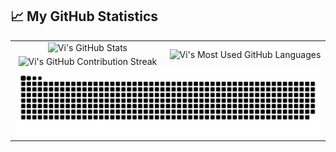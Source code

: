
## 📈 My GitHub Statistics
<table>
    <tr>
        <td align="center">
         <picture>
   <source media="(prefers-color-scheme: dark)" srcset="https://github-readme-stats.vercel.app/api?username=vishal-gg&show_icons=true&rank_icon=github&locale=en&&theme=codeSTACKr" />
   <source media="(prefers-color-scheme: light)" srcset="https://github-readme-stats.vercel.app/api?username=vishal-gg&show_icons=true&locale=en&&theme=default" />
   <img src="https://github-readme-stats.vercel.app/api?username=vishal-gg&show_icons=true&locale=en&&theme=default" alt="Vi's GitHub Stats" />
 </picture>
        </td>
        <td rowspan="2" align="center">
         <picture>
   <source media="(prefers-color-scheme: dark)" srcset="https://github-readme-stats.vercel.app/api/top-langs?username=vishal-gg&show_icons=true&locale=en&theme=codeSTACKr"
      />
   <source media="(prefers-color-scheme: light)"srcset="https://github-readme-stats.vercel.app/api/top-langs?username=vishal-gg&show_icons=true&locale=en&theme=default"
      />
   <img src="https://github-readme-stats.vercel.app/api/top-langs?username=vishal-gg&show_icons=true&locale=en&layout=compact&theme=default" alt="Vi's Most Used GitHub Languages" />
 </picture>
        </td>
    </tr>
    <tr>
        <td align="center">
         <picture>
   <source media="(prefers-color-scheme: dark)" srcset="https://github-readme-streak-stats.herokuapp.com/?user=vishal-gg&theme=codeSTACKr" />
   <source media="(prefers-color-scheme: light)" srcset="https://github-readme-streak-stats.herokuapp.com/?user=vishal-gg&theme=default" />
   <img src="https://github-readme-streak-stats.herokuapp.com/?user=vishal-gg&theme=default" alt="Vi's GitHub Contribution Streak" />
 </picture>
        </td>
    </tr>
    <tr>
        <td colspan="2" align="center">
        <picture>
  <source media="(prefers-color-scheme: dark)" srcset="https://raw.githubusercontent.com/vishal-gg/vishal-gg/output/github-snake-dark.svg" />
  <source media="(prefers-color-scheme: light)" srcset="https://raw.githubusercontent.com/vishal-gg/vishal-gg/output/github-snake.svg" />
  <img alt="github-snake" src="https://raw.githubusercontent.com/vishal-gg/vishal-gg/output/github-snake.svg" />
</picture>
        </td>
    </tr>
</table>

